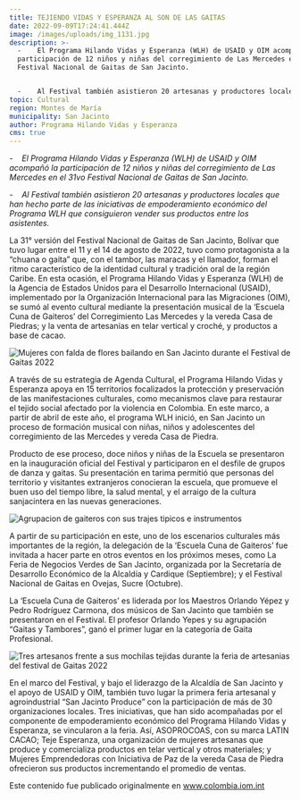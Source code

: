 ```yaml
---
title: TEJIENDO VIDAS Y ESPERANZA AL SON DE LAS GAITAS
date: 2022-09-09T17:24:41.444Z
image: /images/uploads/img_1131.jpg
description: >-
  -    El Programa Hilando Vidas y Esperanza (WLH) de USAID y OIM acompañó la
  participación de 12 niños y niñas del corregimiento de Las Mercedes en el 31vo
  Festival Nacional de Gaitas de San Jacinto.


  -    Al Festival también asistieron 20 artesanas y productores locales que han hecho parte de las iniciativas de empoderamiento económico del Programa WLH que consiguieron vender sus productos entre los asistentes.
topic: Cultural
region: Montes de María
municipality: San Jacinto
author: Programa Hilando Vidas y Esperanza
cms: true
---
```

*\-    El Programa Hilando Vidas y Esperanza (WLH) de USAID y OIM acompañó la participación de 12 niños y niñas del corregimiento de Las Mercedes en el 31vo Festival Nacional de Gaitas de San Jacinto.*

*\-    Al Festival también asistieron 20 artesanas y productores locales que han hecho parte de las iniciativas de empoderamiento económico del Programa WLH que consiguieron vender sus productos entre los asistentes.*

La 31° versión del Festival Nacional de Gaitas de San Jacinto, Bolívar que tuvo lugar entre el 11 y el 14 de agosto de 2022, tuvo como protagonista a la “chuana o gaita” que, con el tambor, las maracas y el llamador, forman el ritmo característico de la identidad cultural y tradición oral de la región Caribe. En esta ocasión, el Programa Hilando Vidas y Esperanza (WLH) de la Agencia de Estados Unidos para el Desarrollo Internacional (USAID), implementado por la Organización Internacional para las Migraciones (OIM), se sumó al evento cultural mediante la presentación musical de la ‘Escuela Cuna de Gaiteros’ del Corregimiento Las Mercedes y la vereda Casa de Piedras; y la venta de artesanías en telar vertical y croché, y productos a base de cacao.

![Mujeres con falda de flores bailando en San Jacinto durante el Festival de Gaitas 2022](https://colombia.iom.int/sites/g/files/tmzbdl1011/files/images/Notas/IMG_0562.png "Mujeres con falda de flores bailando en San Jacinto durante el Festival de Gaitas 2022")

A través de su estrategia de Agenda Cultural, el Programa Hilando Vidas y Esperanza apoya en 15 territorios focalizados la protección y preservación de las manifestaciones culturales, como mecanismos clave para restaurar el tejido social afectado por la violencia en Colombia. En este marco, a partir de abril de este año, el programa WLH inició, en San Jacinto un proceso de formación musical con niñas, niños y adolescentes del corregimiento de las Mercedes y vereda Casa de Piedra.

Producto de ese proceso, doce niños y niñas de la Escuela se presentaron en la inauguración oficial del Festival y participaron en el desfile de grupos de danza y gaitas. Su presentación en tarima permitió que personas del territorio y visitantes extranjeros conocieran la escuela, que promueve el buen uso del tiempo libre, la salud mental, y el arraigo de la cultura sanjacintera en las nuevas generaciones.

![Agrupacion de gaiteros con sus trajes tipicos e instrumentos](https://colombia.iom.int/sites/g/files/tmzbdl1011/files/images/Notas/IMG_1109.png "Agrupacion de gaiteros con sus trajes tipicos e instrumentos")

A partir de su participación en este, uno de los escenarios culturales más importantes de la región, la delegación de la ‘Escuela Cuna de Gaiteros’ fue invitada a hacer parte en otros eventos en los próximos meses, como La Feria de Negocios Verdes de San Jacinto, organizada por la Secretaría de Desarrollo Económico de la Alcaldía y Cardique (Septiembre); y el Festival Nacional de Gaitas en Ovejas, Sucre (Octubre).

La ‘Escuela Cuna de Gaiteros’ es liderada por los Maestros Orlando Yépez y Pedro Rodríguez Carmona, dos músicos de San Jacinto que también se presentaron en el Festival. El profesor Orlando Yepes y su agrupación “Gaitas y Tambores”, ganó el primer lugar en la categoría de Gaita Profesional.

![Tres artesanos frente a sus mochilas tejidas durante la feria de artesanias del festival de Gaitas 2022](https://colombia.iom.int/sites/g/files/tmzbdl1011/files/images/Notas/IMG_0739%20(2).png "Tres artesanos frente a sus mochilas tejidas durante la feria de artesanias del festival de Gaitas 2022")

En el marco del Festival, y bajo el liderazgo de la Alcaldía de San Jacinto y el apoyo de USAID y OIM, también tuvo lugar la primera feria artesanal y agroindustrial “San Jacinto Produce” con la participación de más de 30 organizaciones locales. Tres iniciativas, que han sido acompañadas por el componente de empoderamiento económico del Programa Hilando Vidas y Esperanza, se vincularon a la feria. Así, ASOPROCOAS, con su marca LATIN CACAO; Teje Esperanza, una organización de mujeres artesanas que produce y comercializa productos en telar vertical y otros materiales; y Mujeres Emprendedoras con Iniciativa de Paz de la vereda Casa de Piedra ofrecieron sus productos incrementando el promedio de ventas.

Este contenido fue publicado originalmente en www.colombia.iom.int